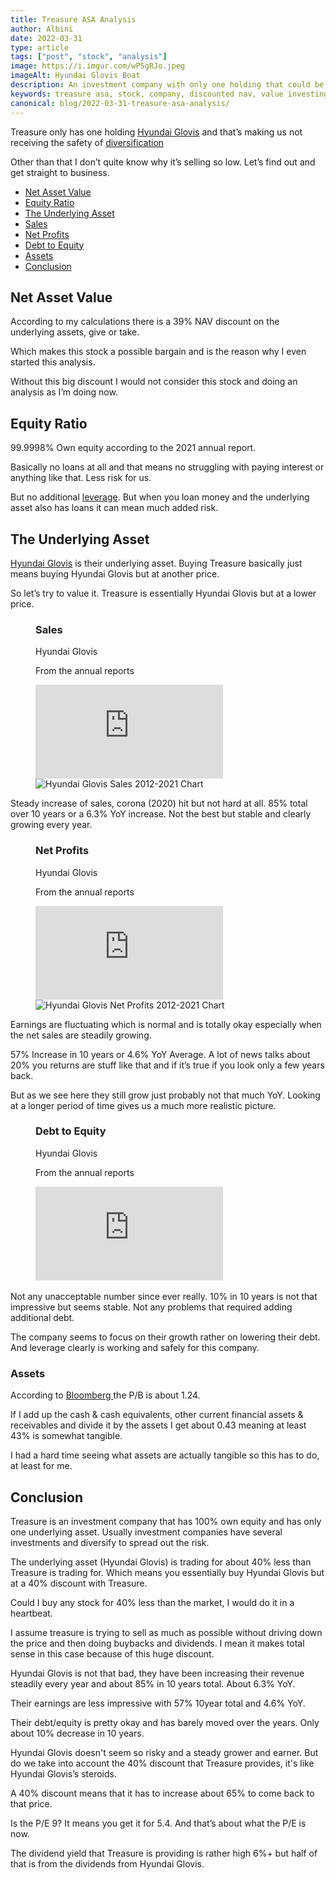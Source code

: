 ```yaml
---
title: Treasure ASA Analysis
author: Albini
date: 2022-03-31
type: article
tags: ["post", "stock", "analysis"]
image: https://i.imgur.com/wP5gRJo.jpeg
imageAlt: Hyundai Glovis Boat
description: An investment company with only one holding that could be very cheap.
keywords: treasure asa, stock, company, discounted nav, value investing, shipping, cheap stock, stock analysis, stock dividend, share fundamental analysis
canonical: blog/2022-03-31-treasure-asa-analysis/
---
```


<p>
    Treasure only has one holding <a href="https://www.google.com/finance/quote/086280:KRX?sa=X&ved=2ahUKEwiK-Iq47_z2AhWMv4sKHcifDEUQ3ecFegQIOxAi" target="_blank">Hyundai Glovis</a> and that’s making us not receiving the safety of <a href=”https://www.investopedia.com/terms/d/diversification.asp” target=”_blank”>diversification</a>
</p>

<p>
    Other than that I don’t quite know why it’s selling so low. Let’s find out and get straight to business.
</p>

<ul>
    <li><a href="#netassetvalue">Net Asset Value</a></li>
    <li><a href="#equityratio">Equity Ratio</a></li>
    <li><a href="#underlyingasset">The Underlying Asset</a></li>
    <li><a href="#sales">Sales</a></li>
    <li><a href="#profit">Net Profits</a></li>
    <li><a href="#debt">Debt to Equity</a></li>
    <li><a href="#assets">Assets</a></li>
    <li><a href="#conclusion">Conclusion</a></li>
</ul>

<h2 id="netassetvalue">Net Asset Value</h2>

<p>
    According to my calculations there is a 39% NAV discount on the underlying assets, give or take.
</p>

<p>
    Which makes this stock a possible bargain and is the reason why I even started this analysis.
</p>

<p>
    Without this big discount I would not consider this stock and doing an analysis as I’m doing now.
</p>

<h2 id="equityratio">Equity Ratio</h2>

<p>
    99.9998% Own equity according to the 2021 annual report.
</p>

<p>
    Basically no loans at all and that means no struggling with paying interest or anything like that. Less risk for us.
</p>

<p>
    But no additional <a href=”https://www.investopedia.com/terms/l/leverage.asp” target=”_blank”>leverage</a>. But when you loan money and the underlying asset also has loans it can mean much added risk.
</p>

<h2 id="underlyingasset">The Underlying Asset</h2>
<p>
    <a href="https://www.glovis.net/Eng/ir/communityid/12/list.do" target="_blank">Hyundai Glovis</a> is their underlying asset. Buying Treasure basically just means buying Hyundai Glovis but at another price.
</p>

<p>
    So let’s try to value it. Treasure is essentially Hyundai Glovis but at a lower price.
</p>

<figure class="screen-size">
    <figcaption class="text-centered">
        <h3 id="sales">Sales</h3>
        <p>Hyundai Glovis</p>
        <p class="text-light">From the annual reports</p>
    </figcaption>
    <iframe loading="lazy" class="tablet" seamless frameborder="0" scrolling="no" src="https://docs.google.com/spreadsheets/d/e/2PACX-1vRVDFXlJytQKG1gES42t1S7E4bfK9aaO3An8_dpAMyX9CilMh4eNZYcDuMieVFcDVFOY4rbpJU0JobP/pubchart?oid=1416238548&amp;format=interactive"></iframe>
    <img loading="lazy" class="phone" src="https://docs.google.com/spreadsheets/d/e/2PACX-1vRVDFXlJytQKG1gES42t1S7E4bfK9aaO3An8_dpAMyX9CilMh4eNZYcDuMieVFcDVFOY4rbpJU0JobP/pubchart?oid=1416238548&amp;format=image" alt="Hyundai Glovis Sales 2012-2021 Chart">
</figure>

<p>
    Steady increase of sales, corona (2020) hit but not hard at all. <span class="text-plus">85%</span> total over 10 years or a <span class="text-plus">6.3%</span> YoY increase. Not the best but stable and clearly growing every year.
</p>

<figure class="screen-size">
    <figcaption class="text-centered">
        <h3 id="profit">Net Profits</h3>
        <p>Hyundai Glovis</p>
        <p class="text-light">From the annual reports</p>
    </figcaption>
    <iframe loading="lazy" class="tablet" seamless frameborder="0" scrolling="no" src="https://docs.google.com/spreadsheets/d/e/2PACX-1vRVDFXlJytQKG1gES42t1S7E4bfK9aaO3An8_dpAMyX9CilMh4eNZYcDuMieVFcDVFOY4rbpJU0JobP/pubchart?oid=127101071&amp;format=interactive"></iframe>
    <img loading="lazy" class="phone" src="https://docs.google.com/spreadsheets/d/e/2PACX-1vRVDFXlJytQKG1gES42t1S7E4bfK9aaO3An8_dpAMyX9CilMh4eNZYcDuMieVFcDVFOY4rbpJU0JobP/pubchart?oid=127101071&amp;format=image" alt="Hyundai Glovis Net Profits 2012-2021 Chart">
</figure>

<p>
    Earnings are fluctuating which is normal and is totally okay especially when the net sales are steadily growing.
</p>

<p>
    <span class="text-plus">57%</span> Increase in 10 years or <span class="text-plus">4.6%</span> YoY Average. A lot of news talks about 20% you returns are stuff like that and if it’s true if you look only a few years back.
</p>

<p>
    But as we see here they still grow just probably not that much YoY. Looking at a longer period of time gives us a much more realistic picture.
</p>

<figure class="screen-size">
    <figcaption class="text-centered">
        <h3 id="debt">Debt to Equity</h3>
        <p>Hyundai Glovis</p>
        <p class="text-light">From the annual reports</p>
    </figcaption>
    <iframe loading="lazy" loading="lazy" class="tablet" seamless frameborder="0" scrolling="no" src="https://docs.google.com/spreadsheets/d/e/2PACX-1vRVDFXlJytQKG1gES42t1S7E4bfK9aaO3An8_dpAMyX9CilMh4eNZYcDuMieVFcDVFOY4rbpJU0JobP/pubchart?oid=326709176&amp;format=interactive"></iframe>
    <img loading="lazy" class="phone" src="https://docs.google.com/spreadsheets/d/e/2PACX-1vRVDFXlJytQKG1gES42t1S7E4bfK9aaO3An8_dpAMyX9CilMh4eNZYcDuMieVFcDVFOY4rbpJU0JobP/pubchart?oid=326709176&amp;format=image" alt="">
</figure>
<p>
    Not any unacceptable number since ever really. <span class="text-plus">10%</span> in 10 years is not that impressive but seems stable. Not any problems that required adding additional debt.
</p>
<p>
    The company seems to focus on their growth rather on lowering their debt. And leverage clearly is working and safely for this company.
</p>

<h3 id="assets">Assets</h3>

<p>
    According to <a href="https://www.bloomberg.com/quote/086280:KS">Bloomberg </a> the P/B is about 1.24.
</p>

<p>
    If I add up the cash & cash equivalents, other current financial assets & receivables and divide it by the assets I get about 0.43 meaning at least <span class="text-plus">43%</span> is somewhat tangible.
</p>

<p>
    I had a hard time seeing what assets are actually tangible so this has to do, at least for me.
</p>

<h2 id="conclusion">Conclusion</h2>

<p>
    Treasure is an investment company that has 100% own equity and has only one underlying asset. Usually investment companies have several investments and diversify to spread out the risk.
</p>

<p>
    The underlying asset (Hyundai Glovis) is trading for about 40% less than Treasure is trading for. Which means you essentially buy Hyundai Glovis but at a <span class="text-plus">40%</span> discount with Treasure.
</p>

<p>
    Could I buy any stock for 40% less than the market, I would do it in a heartbeat.
</p>

<p>
    I assume treasure is trying to sell as much as possible without driving down the price and then doing buybacks and dividends. I mean it makes total sense in this case because of this huge discount.
</p>

<p>
    Hyundai Glovis is not that bad, they have been increasing their revenue steadily every year and about <span class="text-plus">85%</span> in 10 years total. About <span class="text-plus">6.3%</span> YoY.
</p>

<p>
    Their earnings are less impressive with <span class="text-plus">57%</span> 10year total and <span class="text-plus">4.6%</span> YoY.
</p>

<p>
    Their debt/equity is pretty okay and has barely moved over the years. Only about 10% decrease in 10 years.
</p>

<p>
    Hyundai Glovis doesn't seem so risky and a steady grower and earner. But do we take into account the 40% discount that Treasure provides, it's like Hyundai Glovis’s steroids.
</p>

<p>
    A 40% discount means that it has to increase about 65% to come back to that price.
</p>

<p>
    Is the P/E 9? It means you get it for 5.4. And that’s about what the P/E is now.
</p>

<p>
    The dividend yield that Treasure is providing is rather high 6%+ but half of that is from the dividends from Hyundai Glovis.
</p>
